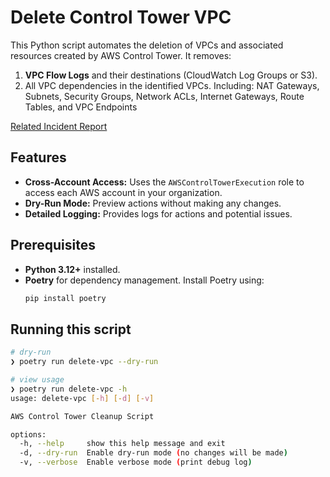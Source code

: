 # Delete Control Tower VPC

This Python script automates the deletion of VPCs and associated resources created by AWS Control Tower. It removes:
1. **VPC Flow Logs** and their destinations (CloudWatch Log Groups or S3).
2. All VPC dependencies in the identified VPCs. Including: NAT Gateways, Subnets,
   Security Groups, Network ACLs, Internet Gateways, Route Tables, and VPC Endpoints

[Related Incident Report](https://docs.google.com/document/d/1ZunI43UP89DUdgK5cBsRmQEHRWfMlAK80KZoLOdOg3o/edit?usp=sharing)

## Features

- **Cross-Account Access:** Uses the `AWSControlTowerExecution` role to access each AWS account in your organization.
- **Dry-Run Mode:** Preview actions without making any changes.
- **Detailed Logging:** Provides logs for actions and potential issues.

## Prerequisites

- **Python 3.12+** installed.
- **Poetry** for dependency management. Install Poetry using:
  ```bash
  pip install poetry
  ```

## Running this script
```bash
# dry-run
❯ poetry run delete-vpc --dry-run

# view usage
❯ poetry run delete-vpc -h
usage: delete-vpc [-h] [-d] [-v]

AWS Control Tower Cleanup Script

options:
  -h, --help     show this help message and exit
  -d, --dry-run  Enable dry-run mode (no changes will be made)
  -v, --verbose  Enable verbose mode (print debug log)
```